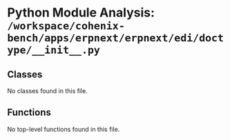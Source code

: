 # Python Module Analysis: `/workspace/cohenix-bench/apps/erpnext/erpnext/edi/doctype/__init__.py`

## Classes

No classes found in this file.


## Functions

No top-level functions found in this file.
